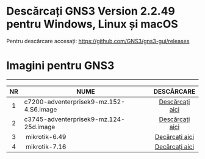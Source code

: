 # Descărcați GNS3 Version 2.2.49 pentru Windows, Linux și macOS

Pentru descărcare accesați: https://github.com/GNS3/gns3-gui/releases



# Imagini pentru GNS3

<hr>

| NR | NUME | DESCĂRCARE |
|:------:|------------|:---------:|
| 1 | c7200-adventerprisek9-mz.152-4.S6.image  |[Descărcați aici](https://mega.nz/#!1RsSzYba!29sbqg4sfA4--Vg66noI5w2fHLzIyAXSEEeHAoqKRAI) |
| 2 | c3745-adventerprisek9-mz.124-25d.image  |[Descărcați aici](https://mega.nz/#!lR8Q1SpD!5j3lYt9roopuTK6NgHBp9HRM6YP3hq8RiK_nHA7Tktw) |
| 3 | mikrotik-6.49 |[Decărcați aici](https://download.mikrotik.com/routeros/6.49.13/chr-6.49.13.vmdk.zip)|
| 4 | mikrotik-7.16 |[Decărcați aici](https://download.mikrotik.com/routeros/7.16/chr-7.16.vmdk.zip)|

